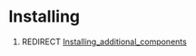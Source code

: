 # Installing
1.  REDIRECT [Installing\_additional\_components](Installing_additional_components.md)
